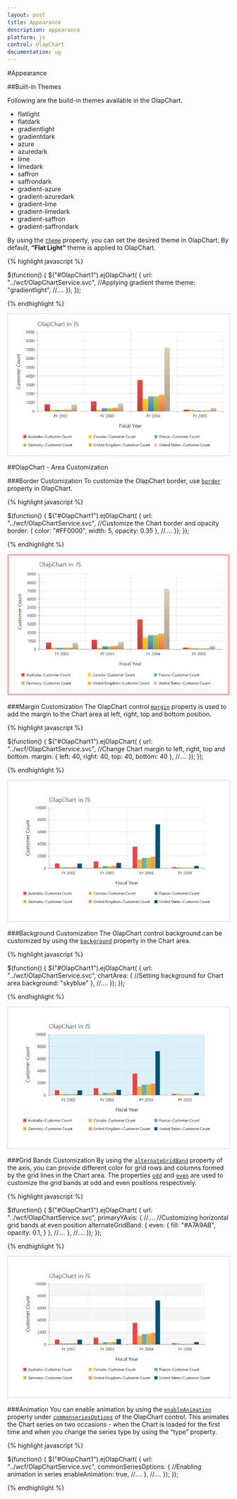 ```yaml
---
layout: post
title: Appearance
description: appearance
platform: js
control: OlapChart
documentation: ug
---
```


#Appearance

##Built-in Themes

Following are the build-in themes available in the OlapChart.

* flatlight
* flatdark
* gradientlight
* gradientdark
* azure
* azuredark
* lime
* limedark
* saffron
* saffrondark
* gradient-azure
* gradient-azuredark
* gradient-lime
* gradient-limedark
* gradient-saffron
* gradient-saffrondark

By using the [`theme`](/js/api/ejchart#members:theme) property, you can set the desired theme in OlapChart. By default, **“Flat Light”** theme is applied to OlapChart.

{% highlight javascript %}

$(function()
{
    $("#OlapChart1").ejOlapChart(
    {
        url: "../wcf/OlapChartService.svc",
        //Applying gradient theme
        theme: "gradientlight",
        //....
    });
});

{% endhighlight %}

![](Appearance_images/themes.png)

##OlapChart - Area Customization

###Border Customization
To customize the OlapChart border, use [`border`](/js/api/ejchart#members:border) property in OlapChart.

{% highlight javascript %}

$(function()
{
    $("#OlapChart1").ejOlapChart(
    {
        url: "../wcf/OlapChartService.svc",
        //Customize the Chart border and opacity
        border:
        {
            color: "#FF0000",
            width: 5,
            opacity: 0.35
        },
        //....
    });
});

{% endhighlight %}

![](Appearance_images/bordercustomize.png)

###Margin Customization
The OlapChart control [`margin`](/js/api/ejchart#members:margin) property is used to add the margin to the Chart area at left, right, top and bottom position.

{% highlight javascript %}

$(function()
{
    $("#OlapChart1").ejOlapChart(
    {
        url: "../wcf/OlapChartService.svc",
        //Change Chart margin to left, right, top and bottom.
        margin:
        {
            left: 40,
            right: 40,
            top: 40,
            bottom: 40
        },
        //....
    });
});

{% endhighlight %}

![](Appearance_images/margincustomize.png)

###Background Customization
The OlapChart control background can be customized by using the [`background`](/js/api/ejchart#members:chartarea-background) property in the Chart area.

{% highlight javascript %}

$(function()
{
    $("#OlapChart1").ejOlapChart(
    {
        url: "../wcf/OlapChartService.svc",
        chartArea:
        {
            //Setting background for Chart area
            background: "skyblue"
        },
        //....
    });
});

{% endhighlight %}

![](Appearance_images/backgroundcutomize.png)

###Grid Bands Customization
By using the [`alternateGridBand`](/js/api/ejchart#members:primaryxaxis-alternategridband) property of the axis, you can provide different color for grid rows and columns formed by the grid lines in the Chart area. The properties [`odd`](/js/api/ejchart#members:primaryyaxis-alternategridband-odd) and [`even`](/js/api/ejchart#members:primaryyaxis-alternategridband-even) are used to customize the grid bands at odd and even positions respectively.

{% highlight javascript %}

$(function()
{
    $("#OlapChart1").ejOlapChart(
    {
        url: "../wcf/OlapChartService.svc",
        primaryYAxis:
        {
            //....
            //Customizing horizontal grid bands at even position
            alternateGridBand:
            {
                even:
                {
                    fill: "#A7A9AB",
                    opacity: 0.1,
                }
            },
            //....
        },
        //....
    });
});

{% endhighlight %}

![](Appearance_images/gridbands.png)

###Animation
You can enable animation by using the [`enableAnimation`](/js/api/ejchart#members:commonseriesoptions-enableanimation) property under [`commonseriesOptions`](/js/api/ejchart#members:commonseriesoptions) of the OlapChart control. This animates the Chart series on two occasions - when the Chart is loaded for the first time and when you change the series type by using the “type” property.

{% highlight javascript %}

$(function()
{
    $("#OlapChart1").ejOlapChart(
    {
        url: "../wcf/OlapChartService.svc",
        commonSeriesOptions:
        {
            //Enabling animation in series
            enableAnimation: true,
            //....
        },
        //....
    });
});

{% endhighlight %}
